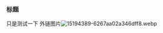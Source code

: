 ### 标题
只是测试一下
外链图片![15194389-6267aa02a346dff8.webp](https://esckpic.oss-cn-beijing.aliyuncs.com/img/15194389-6267aa02a346dff8.webp.jpg)

